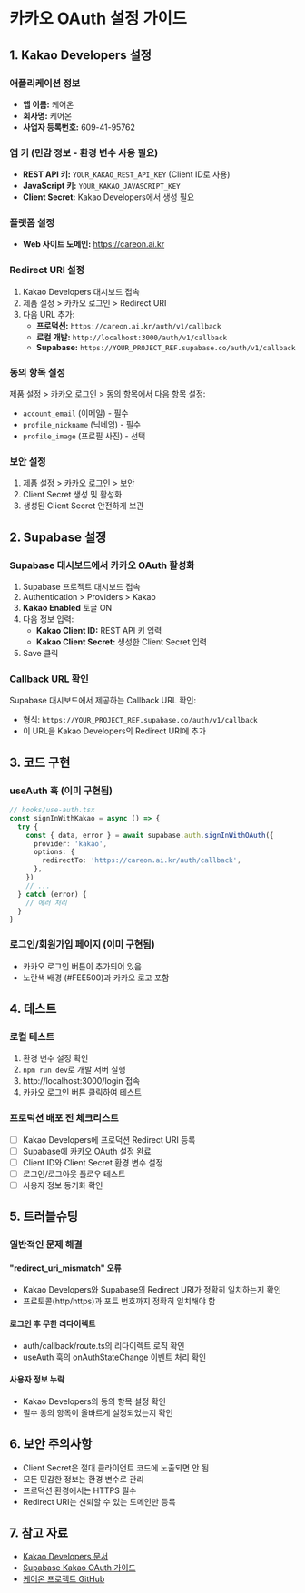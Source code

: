 # 카카오 OAuth 설정 가이드

## 1. Kakao Developers 설정

### 애플리케이션 정보
- **앱 이름:** 케어온
- **회사명:** 케어온
- **사업자 등록번호:** 609-41-95762

### 앱 키 (민감 정보 - 환경 변수 사용 필요)
- **REST API 키:** `YOUR_KAKAO_REST_API_KEY` (Client ID로 사용)
- **JavaScript 키:** `YOUR_KAKAO_JAVASCRIPT_KEY`
- **Client Secret:** Kakao Developers에서 생성 필요

### 플랫폼 설정
- **Web 사이트 도메인:** https://careon.ai.kr

### Redirect URI 설정
1. Kakao Developers 대시보드 접속
2. 제품 설정 > 카카오 로그인 > Redirect URI
3. 다음 URL 추가:
   - **프로덕션:** `https://careon.ai.kr/auth/v1/callback`
   - **로컬 개발:** `http://localhost:3000/auth/v1/callback`
   - **Supabase:** `https://YOUR_PROJECT_REF.supabase.co/auth/v1/callback`

### 동의 항목 설정
제품 설정 > 카카오 로그인 > 동의 항목에서 다음 항목 설정:
- `account_email` (이메일) - 필수
- `profile_nickname` (닉네임) - 필수
- `profile_image` (프로필 사진) - 선택

### 보안 설정
1. 제품 설정 > 카카오 로그인 > 보안
2. Client Secret 생성 및 활성화
3. 생성된 Client Secret 안전하게 보관

## 2. Supabase 설정

### Supabase 대시보드에서 카카오 OAuth 활성화
1. Supabase 프로젝트 대시보드 접속
2. Authentication > Providers > Kakao
3. **Kakao Enabled** 토글 ON
4. 다음 정보 입력:
   - **Kakao Client ID:** REST API 키 입력
   - **Kakao Client Secret:** 생성한 Client Secret 입력
5. Save 클릭

### Callback URL 확인
Supabase 대시보드에서 제공하는 Callback URL 확인:
- 형식: `https://YOUR_PROJECT_REF.supabase.co/auth/v1/callback`
- 이 URL을 Kakao Developers의 Redirect URI에 추가

## 3. 코드 구현

### useAuth 훅 (이미 구현됨)
```typescript
// hooks/use-auth.tsx
const signInWithKakao = async () => {
  try {
    const { data, error } = await supabase.auth.signInWithOAuth({
      provider: 'kakao',
      options: {
        redirectTo: 'https://careon.ai.kr/auth/callback',
      },
    })
    // ...
  } catch (error) {
    // 에러 처리
  }
}
```

### 로그인/회원가입 페이지 (이미 구현됨)
- 카카오 로그인 버튼이 추가되어 있음
- 노란색 배경 (#FEE500)과 카카오 로고 포함

## 4. 테스트

### 로컬 테스트
1. 환경 변수 설정 확인
2. `npm run dev`로 개발 서버 실행
3. http://localhost:3000/login 접속
4. 카카오 로그인 버튼 클릭하여 테스트

### 프로덕션 배포 전 체크리스트
- [ ] Kakao Developers에 프로덕션 Redirect URI 등록
- [ ] Supabase에 카카오 OAuth 설정 완료
- [ ] Client ID와 Client Secret 환경 변수 설정
- [ ] 로그인/로그아웃 플로우 테스트
- [ ] 사용자 정보 동기화 확인

## 5. 트러블슈팅

### 일반적인 문제 해결

#### "redirect_uri_mismatch" 오류
- Kakao Developers와 Supabase의 Redirect URI가 정확히 일치하는지 확인
- 프로토콜(http/https)과 포트 번호까지 정확히 일치해야 함

#### 로그인 후 무한 리다이렉트
- auth/callback/route.ts의 리다이렉트 로직 확인
- useAuth 훅의 onAuthStateChange 이벤트 처리 확인

#### 사용자 정보 누락
- Kakao Developers의 동의 항목 설정 확인
- 필수 동의 항목이 올바르게 설정되었는지 확인

## 6. 보안 주의사항

- Client Secret은 절대 클라이언트 코드에 노출되면 안 됨
- 모든 민감한 정보는 환경 변수로 관리
- 프로덕션 환경에서는 HTTPS 필수
- Redirect URI는 신뢰할 수 있는 도메인만 등록

## 7. 참고 자료

- [Kakao Developers 문서](https://developers.kakao.com/docs/latest/ko/kakaologin/common)
- [Supabase Kakao OAuth 가이드](https://supabase.com/docs/guides/auth/social-login/auth-kakao)
- [케어온 프로젝트 GitHub](https://github.com/shinjadong/care_on)